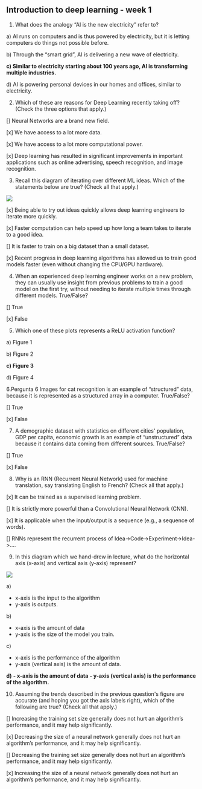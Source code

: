 ## Introduction to deep learning - week 1

1. What does the analogy “AI is the new electricity” refer to?

a) AI runs on computers and is thus powered by electricity, but it is letting computers do things not possible before.

b) Through the “smart grid”, AI is delivering a new wave of electricity.

**c) Similar to electricity starting about 100 years ago, AI is transforming multiple industries.**

d) AI is powering personal devices in our homes and offices, similar to electricity.

2. Which of these are reasons for Deep Learning recently taking off? (Check the three options that apply.)

[] Neural Networks are a brand new field.

[x] We have access to a lot more data.

[x] We have access to a lot more computational power.

[x] Deep learning has resulted in significant improvements in important applications such as online advertising, speech recognition, and image recognition.

3. Recall this diagram of iterating over different ML ideas. Which of the statements below are true? (Check all that apply.)

![](https://d3c33hcgiwev3.cloudfront.net/imageAssetProxy.v1/FalVl3ygEeegaQ4NYTdESg_7a0184575b8bdc47f8c3f29601302cb8_Screen-Shot-2017-08-08-at-6.13.59-PM.png?expiry=1584662400000&hmac=nXncPMXyJOVPMY52774ETuydSU8EjJyTn_cmFUVbdOA)


[x] Being able to try out ideas quickly allows deep learning engineers to iterate more quickly.

[x] Faster computation can help speed up how long a team takes to iterate to a good idea.

[] It is faster to train on a big dataset than a small dataset.

[x] Recent progress in deep learning algorithms has allowed us to train good models faster (even without changing the CPU/GPU hardware).


4. When an experienced deep learning engineer works on a new problem, they can usually use insight from previous problems to train a good model on the first try, without needing to iterate multiple times through different models. True/False?

[] True

[x] False

5. Which one of these plots represents a ReLU activation function?


a) Figure 1

b) Figure 2

**c) Figure 3**

d) Figure 4

6.Pergunta 6
Images for cat recognition is an example of “structured” data, because it is represented as a structured array in a computer. True/False?

[] True

[x] False

7. A demographic dataset with statistics on different cities' population, GDP per capita, economic growth is an example of “unstructured” data because it contains data coming from different sources. True/False?

[] True

[x] False

8. Why is an RNN (Recurrent Neural Network) used for machine translation, say translating English to French? (Check all that apply.)

[x] It can be trained as a supervised learning problem.

[] It is strictly more powerful than a Convolutional Neural Network (CNN).

[x] It is applicable when the input/output is a sequence (e.g., a sequence of words).

[] RNNs represent the recurrent process of Idea->Code->Experiment->Idea->....

9. In this diagram which we hand-drew in lecture, what do the horizontal axis (x-axis) and vertical axis (y-axis) represent?

![](https://d3c33hcgiwev3.cloudfront.net/imageAssetProxy.v1/JP--G3ooEeeJIwrF5BVsIg_b60d752c05bec0881d8ca08cfc2646d2_Screen-Shot-2017-08-05-at-2.30.09-PM.png?expiry=1584662400000&hmac=5jnCWVnwYWxK_8POGjzITPazd5NkWZ7EMkL6L6puJ6U)

a) 
- x-axis is the input to the algorithm 
- y-axis is outputs.

b)
- x-axis is the amount of data
- y-axis is the size of the model you train.

c)
- x-axis is the performance of the algorithm
- y-axis (vertical axis) is the amount of data.

**d)**
**- x-axis is the amount of data**
**- y-axis (vertical axis) is the performance of the algorithm.**

10. Assuming the trends described in the previous question's figure are accurate (and hoping you got the axis labels right), which of the following are true? (Check all that apply.)

[] Increasing the training set size generally does not hurt an algorithm’s performance, and it may help significantly.

[x] Decreasing the size of a neural network generally does not hurt an algorithm’s performance, and it may help significantly.

[] Decreasing the training set size generally does not hurt an algorithm’s performance, and it may help significantly.

[x] Increasing the size of a neural network generally does not hurt an algorithm’s performance, and it may help significantly.


